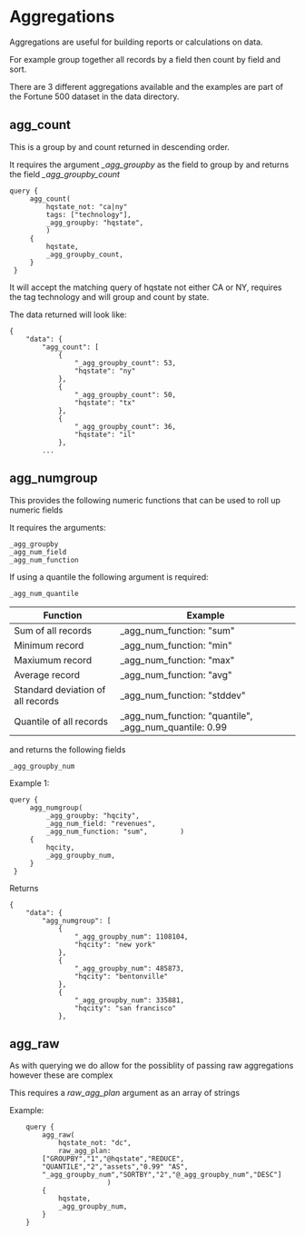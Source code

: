 # Aggregations

Aggregations are useful for building reports or calculations on data.

For example group together all records by a field then count by field and sort.

There are 3 different aggregations available and the examples are part of the Fortune 500 dataset in the data directory.

## agg_count

This is a group by and count returned in descending order.

It requires the argument *_agg_groupby* as the field to group by and returns the field *_agg_groupby_count*

```
query {
     agg_count(
         hqstate_not: "ca|ny"
         tags: ["technology"],
         _agg_groupby: "hqstate",
         )
     {
         hqstate,
         _agg_groupby_count,
     }
 }
```

It will accept the matching query of hqstate not either CA or NY, requires the tag technology and will group and count by state.

The data returned will look like:

```
{
    "data": {
        "agg_count": [
            {
                "_agg_groupby_count": 53,
                "hqstate": "ny"
            },
            {
                "_agg_groupby_count": 50,
                "hqstate": "tx"
            },
            {
                "_agg_groupby_count": 36,
                "hqstate": "il"
            },
	    ...
```

## agg_numgroup

This provides the following numeric functions that can be used to roll up numeric fields

It requires the arguments:

```
_agg_groupby
_agg_num_field
_agg_num_function
```

If using a quantile the following argument is required:

```
_agg_num_quantile
```


|Function|Example|
|--|--|
|Sum of all records|_agg_num_function: "sum"|
|Minimum record|_agg_num_function: "min"|
|Maxiumum record|_agg_num_function: "max"|
|Average record|_agg_num_function: "avg"|
|Standard deviation of all records|_agg_num_function: "stddev"|
|Quantile of all records|_agg_num_function: "quantile", _agg_num_quantile: 0.99|

and returns the following fields

```
_agg_groupby_num
```

Example 1:

```
query {
     agg_numgroup(
         _agg_groupby: "hqcity",
         _agg_num_field: "revenues",
         _agg_num_function: "sum",        )
     {
         hqcity,
         _agg_groupby_num,
     }
 }
```

Returns

```
{
    "data": {
        "agg_numgroup": [
            {
                "_agg_groupby_num": 1108104,
                "hqcity": "new york"
            },
            {
                "_agg_groupby_num": 485873,
                "hqcity": "bentonville"
            },
            {
                "_agg_groupby_num": 335881,
                "hqcity": "san francisco"
            },

```


## agg_raw

As with querying we do allow for the possiblity of passing raw aggregations however these are complex

This requires a *raw_agg_plan* argument as an array of strings

Example:

```
    query {
        agg_raw(
            hqstate_not: "dc",
            raw_agg_plan: 
	    ["GROUPBY","1","@hqstate","REDUCE",
	    "QUANTILE","2","assets","0.99" "AS",
	    "_agg_groupby_num","SORTBY","2","@_agg_groupby_num","DESC"]
                        )
        {
            hqstate,
            _agg_groupby_num,
        }
    }
```